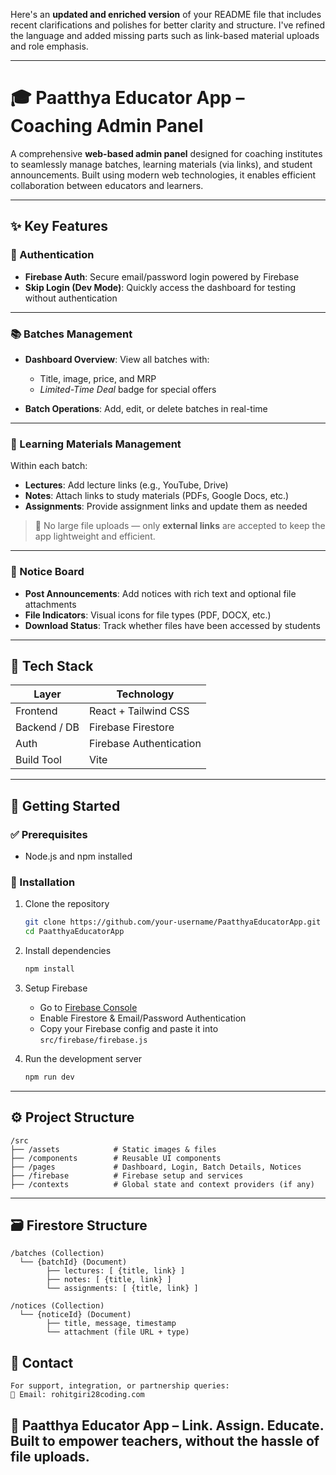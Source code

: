Here's an **updated and enriched version** of your README file that includes recent clarifications and polishes for better clarity and structure. I've refined the language and added missing parts such as link-based material uploads and role emphasis.

---

# 🎓 Paatthya Educator App – Coaching Admin Panel

A comprehensive **web-based admin panel** designed for coaching institutes to seamlessly manage batches, learning materials (via links), and student announcements. Built using modern web technologies, it enables efficient collaboration between educators and learners.

---

## ✨ Key Features

### 🔐 Authentication

* **Firebase Auth**: Secure email/password login powered by Firebase
* **Skip Login (Dev Mode)**: Quickly access the dashboard for testing without authentication

---

### 📚 Batches Management

* **Dashboard Overview**: View all batches with:

  * Title, image, price, and MRP
  * *Limited-Time Deal* badge for special offers
* **Batch Operations**: Add, edit, or delete batches in real-time

---

### 🎥 Learning Materials Management

Within each batch:

* **Lectures**: Add lecture links (e.g., YouTube, Drive)
* **Notes**: Attach links to study materials (PDFs, Google Docs, etc.)
* **Assignments**: Provide assignment links and update them as needed

> 🚫 No large file uploads — only **external links** are accepted to keep the app lightweight and efficient.

---

### 📢 Notice Board

* **Post Announcements**: Add notices with rich text and optional file attachments
* **File Indicators**: Visual icons for file types (PDF, DOCX, etc.)
* **Download Status**: Track whether files have been accessed by students

---

## 🧱 Tech Stack

| Layer        | Technology              |
| ------------ | ----------------------- |
| Frontend     | React + Tailwind CSS    |
| Backend / DB | Firebase Firestore      |
| Auth         | Firebase Authentication |
| Build Tool   | Vite                    |

---

## 🚀 Getting Started

### ✅ Prerequisites

* Node.js and npm installed

### 🔧 Installation

1. Clone the repository

   ```bash
   git clone https://github.com/your-username/PaatthyaEducatorApp.git
   cd PaatthyaEducatorApp
   ```

2. Install dependencies

   ```bash
   npm install
   ```

3. Setup Firebase

   * Go to [Firebase Console](https://console.firebase.google.com/)
   * Enable Firestore & Email/Password Authentication
   * Copy your Firebase config and paste it into `src/firebase/firebase.js`

4. Run the development server

   ```bash
   npm run dev
   ```

---

## ⚙️ Project Structure

```
/src
├── /assets            # Static images & files
├── /components        # Reusable UI components
├── /pages             # Dashboard, Login, Batch Details, Notices
├── /firebase          # Firebase setup and services
├── /contexts          # Global state and context providers (if any)
```

---

## 🗃️ Firestore Structure

```
/batches (Collection)
  └── {batchId} (Document)
        ├── lectures: [ {title, link} ]
        ├── notes: [ {title, link} ]
        └── assignments: [ {title, link} ]

/notices (Collection)
  └── {noticeId} (Document)
        ├── title, message, timestamp
        └── attachment (file URL + type)
```
## 📧 Contact

```
For support, integration, or partnership queries:
📩 Email: rohitgiri28coding.com

```
🔹 Paatthya Educator App – Link. Assign. Educate.
Built to empower teachers, without the hassle of file uploads.
---

